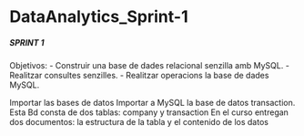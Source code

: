 # DataAnalytics_Sprint-1

##### SPRINT 1 #######

Objetivos: 
	 - Construir una base de dades relacional senzilla amb MySQL.
	 - Realitzar consultes senzilles.
	 - Realitzar operacions la base de dades MySQL.

Importar las bases de datos
	 Importar a MySQL la base de datos transaction. 
    	 Esta Bd consta de dos tablas: company y transaction
    	 En el curso entregan dos documentos: la estructura de la tabla y el contenido de los datos 
